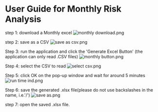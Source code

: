 # User Guide for Monthly Risk Analysis
step 1: download a Monthly excel
![monthly download.png](https://i.loli.net/2020/07/24/y3Ng1FROVqH2uYc.png)

step 2: save as a CSV
![save as csv.png](https://i.loli.net/2020/07/24/8owJ4ZPTvLGAize.png)

Step 3: run the application and click the 'Generate Excel Button' (the application can only read .CSV files)
![monthly button.png](https://i.loli.net/2020/07/24/vZjhLq2JI4aPGpX.png)

Step 4: select the CSV to read
![select csv.png](https://i.loli.net/2020/07/24/waEVguFUymzvr4S.png)

Step 5: click OK on the pop-up window and wait for around 5 minutes
![run time ind.png](https://i.loli.net/2020/07/24/XUat9JoieguPkGc.png)

Step 6: save the generated .xlsx file(please do not use backslashes in the name, i.e.'/')
![save as.png](https://i.loli.net/2020/07/24/EGmjxtH7KRfYkae.png)

step 7: open the saved .xlsx file.



